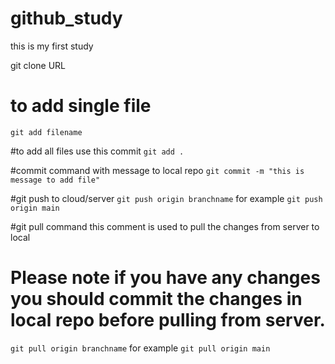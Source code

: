 # github_study
this is my first study


git clone URL

# to add single file
```git add filename```

#to add all files use this commit 
```git add . ```

#commit command with message to local repo
```git commit -m "this is message to add file"```

#git push to cloud/server 
```git push origin branchname```
for example ```git push origin main ```


#git pull command this comment is used to pull the changes from server to local 
# Please note if you have any changes you should commit the changes in local repo before pulling from server. 
```git pull origin branchname```
for example ```git pull origin main```




